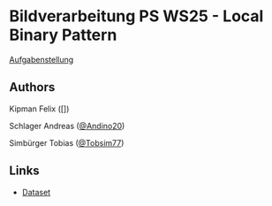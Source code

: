# Bildverarbeitung PS WS25 - Local Binary Pattern

[Aufgabenstellung](https://www.cosy.sbg.ac.at/~uhl/BVA25.html)

## Authors

Kipman Felix ([])

Schlager Andreas ([@Andino20](https://github.com/Andino20))

Simbürger Tobias ([@Tobsim77](https://github.com/Tobsim77))

## Links

* [Dataset](https://www.cosy.sbg.ac.at/~uhl/Data_FV_Spoofing_WS2025_26.zip)